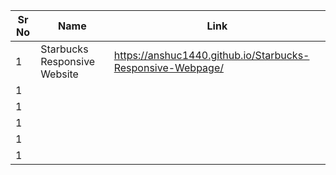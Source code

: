 | Sr No | Name                                                         | Link                                             |
| ----- | ------------------------------------------------------------ | ----------------------------------- |
| 1     |       Starbucks Responsive Website                           |  https://anshuc1440.github.io/Starbucks-Responsive-Webpage/    |
| 1     |               |      |
| 1     |               |      |
| 1     |               |      |
| 1     |               |      |
| 1     |               |      |

